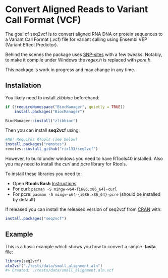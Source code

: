 
<!-- README.md is generated from README.Rmd. Please edit that file -->

# Convert Aligned Reads to Variant Call Format (VCF)

<!-- badges: start -->
<!-- badges: end -->

The goal of seq2vcf is to convert aligned RNA DNA or protein sequences
to a Variant Call Format (.vcf) file for variant calling using Ensembl
VEP (Variant Effect Predictor).

Behind the scenes the package uses
[SNP-sites](https://github.com/sanger-pathogens/snp-sites) with a few
tweaks. Notably, to make it compile under Windows the *regex.h* is
replaced with *pcre.h*.

This package is work in progress and may change in any time.

## Installation

You likely need to install *zlibbioc* beforehand:

``` r
if (!requireNamespace("BiocManager", quietly = TRUE))
    install.packages("BiocManager")

BiocManager::install("zlibbioc")
```

Then you can install **seq2vcf** using:

``` r
#NB! Requires RTools (see below)
install.packages("remotes")
remotes::install_github("rix133/seq2vcf")
```

However, to build under windows you need to have RTools40 installed.
Also you may need to install the *curl* and *pcre* library for Rtools.

To install these libraries you need to:

-   Open **Rtools Bash**
    [Instructions](https://github.com/r-windows/docs/blob/master/rtools40.md#readme)
-   For curl: `pacman -S mingw-w64-{i686,x86_64}-curl`
-   For pcre: `pacman -S mingw-w64-{i686,x86_64}-pcre` (should be
    installed by default)

If released you can install the released version of seq2vcf from
[CRAN](https://CRAN.R-project.org) with:

``` r
install.packages("seq2vcf")
```

## Example

This is a basic example which shows you how to convert a simple
**.fasta** file:

``` r
library(seq2vcf)
aln2vcf("./tests/data/small_alignment.aln")
#> Created: ./tests/data/small_alignment.aln.vcf
```
